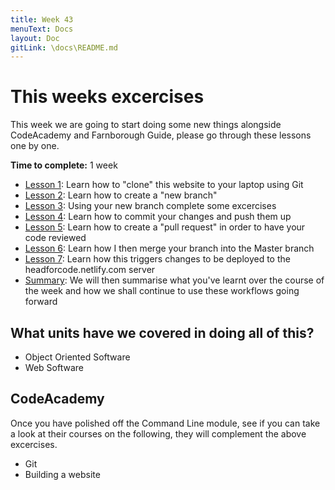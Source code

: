 ```yaml
---
title: Week 43
menuText: Docs
layout: Doc
gitLink: \docs\README.md
---
```


# This weeks excercises

This week we are going to start doing some new things alongside CodeAcademy and Farnborough Guide, please go through these lessons one by one.

**Time to complete:** 1 week

* [Lesson 1](lesson1): Learn how to "clone" this website to your laptop using Git
* [Lesson 2](lesson2): Learn how to create a "new branch"
* [Lesson 3](lesson3): Using your new branch complete some excercises
* [Lesson 4](lesson4): Learn how to commit your changes and push them up
* [Lesson 5](lesson5): Learn how to create a "pull request" in order to have your code reviewed
* [Lesson 6](lesson6): Learn how I then merge your branch into the Master branch
* [Lesson 7](lesson7): Learn how this triggers changes to be deployed to the headforcode.netlify.com server 
* [Summary](summary): We will then summarise what you've learnt over the course of the week and how we shall continue to use these workflows going forward

## What units have we covered in doing all of this?

* Object Oriented Software
* Web Software

## CodeAcademy

Once you have polished off the Command Line module, see if you can take a look at their courses on the following, they will complement the above excercises.

* Git
* Building a website 